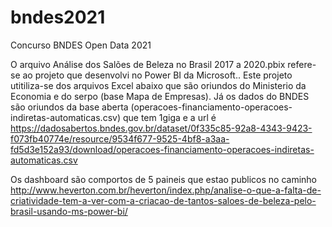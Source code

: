 # bndes2021
Concurso BNDES Open Data 2021

O arquivo Análise dos Salões de Beleza no Brasil 2017 a 2020.pbix refere-se ao projeto que desenvolvi no Power BI da Microsoft..
Este projeto utitiliza-se dos arquivos Excel abaixo que são oriundos do Ministerio da Economia e do serpo (base Mapa de Empresas).
Já os dados do BNDES são oriundos da base aberta (operacoes-financiamento-operacoes-indiretas-automaticas.csv) que tem 1giga e a url é 
https://dadosabertos.bndes.gov.br/dataset/0f335c85-92a8-4343-9423-f073fb40774e/resource/9534f677-9525-4bf8-a3aa-fd5d3e152a93/download/operacoes-financiamento-operacoes-indiretas-automaticas.csv

Os dashboard são comportos de 5 paineis que estao publicos no caminho
http://www.heverton.com.br/heverton/index.php/analise-o-que-a-falta-de-criatividade-tem-a-ver-com-a-criacao-de-tantos-saloes-de-beleza-pelo-brasil-usando-ms-power-bi/



